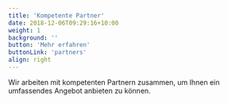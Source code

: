 ```yaml
---
title: 'Kompetente Partner'
date: 2018-12-06T09:29:16+10:00
weight: 1
background: ''
button: 'Mehr erfahren'
buttonLink: 'partners'
align: right
---
```


Wir arbeiten mit kompetenten Partnern zusammen, um Ihnen ein umfassendes Angebot anbieten zu können.

